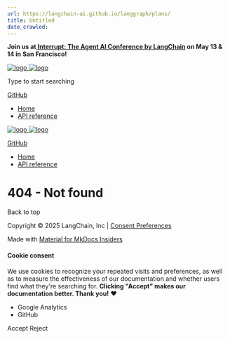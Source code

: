 ```yaml
---
url: https://langchain-ai.github.io/langgraph/plans/
title: Untitled
date_crawled: 
---
```


**Join us at[ Interrupt: The Agent AI Conference by LangChain](https://interrupt.langchain.com/) on May 13 & 14 in San Francisco!**

[ ![logo](https://langchain-ai.github.io/langgraph/static/wordmark_dark.svg) ![logo](https://langchain-ai.github.io/langgraph/static/wordmark_light.svg) ](https://langchain-ai.github.io/langgraph/)

[ ](https://langchain-ai.github.io/langgraph/plans/?q= "Share")

Type to start searching

[ GitHub  ](https://github.com/langchain-ai/langgraph "Go to repository")

  * [ Home ](https://langchain-ai.github.io/langgraph/)
  * [ API reference ](https://langchain-ai.github.io/langgraph/reference/graphs/)



[ ![logo](https://langchain-ai.github.io/langgraph/static/wordmark_dark.svg) ![logo](https://langchain-ai.github.io/langgraph/static/wordmark_light.svg) ](https://langchain-ai.github.io/langgraph/)

[ GitHub  ](https://github.com/langchain-ai/langgraph "Go to repository")

  * [ Home  ](https://langchain-ai.github.io/langgraph/)
  * [ API reference  ](https://langchain-ai.github.io/langgraph/reference/graphs/)



# 404 - Not found

Back to top 

Copyright © 2025 LangChain, Inc | [Consent Preferences](https://langchain-ai.github.io/langgraph/plans/#__consent)

Made with [ Material for MkDocs Insiders ](https://squidfunk.github.io/mkdocs-material/)

[ ](https://langchain-ai.github.io/langgraphjs/ "langchain-ai.github.io") [ ](https://github.com/langchain-ai/langgraph "github.com") [ ](https://twitter.com/LangChainAI "twitter.com")

#### Cookie consent

We use cookies to recognize your repeated visits and preferences, as well as to measure the effectiveness of our documentation and whether users find what they're searching for. **Clicking "Accept" makes our documentation better. Thank you!** ❤️

  * Google Analytics 
  * GitHub 



Accept Reject
